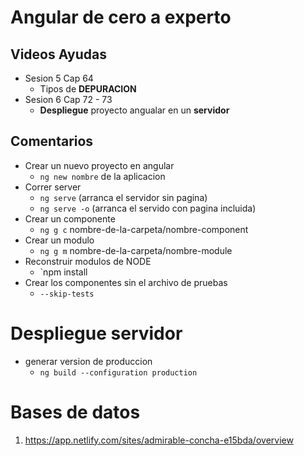 # Angular de cero a experto

## Videos Ayudas
  * Sesion 5 Cap 64  
    - Tipos de **DEPURACION** 
  * Sesion 6 Cap 72 - 73
    - **Despliegue** proyecto angualar en un **servidor** 


## Comentarios
  * Crear un nuevo proyecto en angular
    - `ng new nombre` de la aplicacion 
  * Correr server
    - `ng serve` (arranca el servidor sin pagina)
    - `ng serve -o` (arranca el servido con pagina incluida)
  * Crear un componente
    - `ng g c` nombre-de-la-carpeta/nombre-component
  * Crear un modulo
    - `ng g m` nombre-de-la-carpeta/nombre-module
  * Reconstruir modulos de NODE
    - `npm install
  * Crear los componentes sin el archivo de pruebas
    - `--skip-tests`


# Despliegue servidor
 * generar version de produccion
   - `ng build --configuration production`

# Bases de datos
  1.  https://app.netlify.com/sites/admirable-concha-e15bda/overview 
 
